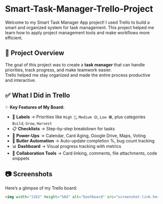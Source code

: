 # Smart-Task-Manager-Trello-Project
Welcome to my Smart Task Manager App project!   I used Trello to build a smart and organized system for task management.   This project helped me learn how to apply project management tools and make workflows more efficient.  
## 📌 Project Overview
The goal of this project was to create a **task manager** that can handle priorities, track progress, and make teamwork easier.  
Trello helped me stay organized and made the entire process productive and interactive.  

## ✅ What I Did in Trello
✨ **Key Features of My Board:**  
- 🎯 **Labels** → Priorities like `High 🔴`, `Medium 🟡`, `Low 🟢`, plus categories `Build`, `Grow`, `Harvest`  
- 📋 **Checklists** → Step-by-step breakdown for tasks  
- 🔌 **Power-Ups** → Calendar, Card Aging, Google Drive, Maps, Voting  
- 🤖 **Butler Automation** → Auto-update completion %, bug count tracking  
- 📊 **Dashboard** → Visual progress tracking with metrics  
- 🤝 **Collaboration Tools** → Card linking, comments, file attachments, code snippets  

## 📷 Screenshots
Here’s a glimpse of my Trello board:  

```html
<img width="1162" height="504" alt="Dashboard" src="screenshot-link-here.png" /> 
